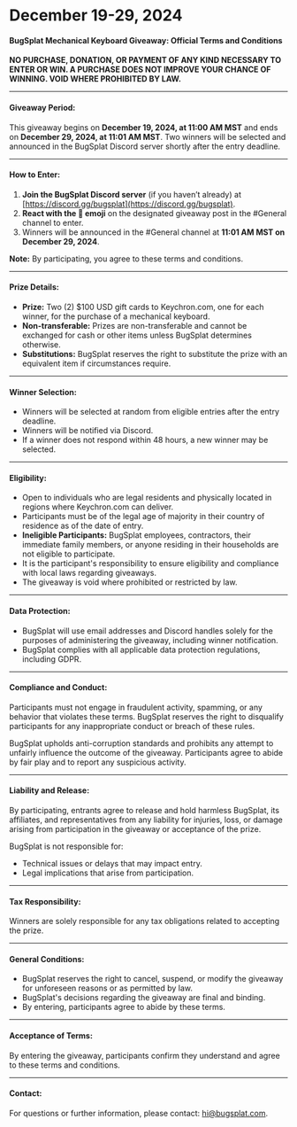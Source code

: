 # December 19-29, 2024

#### BugSplat Mechanical Keyboard Giveaway: Official Terms and Conditions

**NO PURCHASE, DONATION, OR PAYMENT OF ANY KIND NECESSARY TO ENTER OR WIN. A PURCHASE DOES NOT IMPROVE YOUR CHANCE OF WINNING. VOID WHERE PROHIBITED BY LAW.**

***

#### Giveaway Period:

This giveaway begins on **December 19, 2024, at 11:00 AM MST** and ends on **December 29, 2024, at 11:01 AM MST**. Two winners will be selected and announced in the BugSplat Discord server shortly after the entry deadline.

***

#### How to Enter:

1. **Join the BugSplat Discord server** (if you haven’t already) at [https://discord.gg/bugsplat](https://discord.gg/bugsplat).
2. **React with the 🎉 emoji** on the designated giveaway post in the #General channel to enter.
3. Winners will be announced in the #General channel at **11:01 AM MST on December 29, 2024**.

**Note:** By participating, you agree to these terms and conditions.

***

#### Prize Details:

* **Prize:** Two (2) $100 USD gift cards to Keychron.com, one for each winner, for the purchase of a mechanical keyboard.
* **Non-transferable:** Prizes are non-transferable and cannot be exchanged for cash or other items unless BugSplat determines otherwise.
* **Substitutions:** BugSplat reserves the right to substitute the prize with an equivalent item if circumstances require.

***

#### Winner Selection:

* Winners will be selected at random from eligible entries after the entry deadline.
* Winners will be notified via Discord.
* If a winner does not respond within 48 hours, a new winner may be selected.

***

#### Eligibility:

* Open to individuals who are legal residents and physically located in regions where Keychron.com can deliver.
* Participants must be of the legal age of majority in their country of residence as of the date of entry.
* **Ineligible Participants:** BugSplat employees, contractors, their immediate family members, or anyone residing in their households are not eligible to participate.
* It is the participant's responsibility to ensure eligibility and compliance with local laws regarding giveaways.
* The giveaway is void where prohibited or restricted by law.

***

#### Data Protection:

* BugSplat will use email addresses and Discord handles solely for the purposes of administering the giveaway, including winner notification.
* BugSplat complies with all applicable data protection regulations, including GDPR.

***

#### Compliance and Conduct:

Participants must not engage in fraudulent activity, spamming, or any behavior that violates these terms. BugSplat reserves the right to disqualify participants for any inappropriate conduct or breach of these rules.

BugSplat upholds anti-corruption standards and prohibits any attempt to unfairly influence the outcome of the giveaway. Participants agree to abide by fair play and to report any suspicious activity.

***

#### Liability and Release:

By participating, entrants agree to release and hold harmless BugSplat, its affiliates, and representatives from any liability for injuries, loss, or damage arising from participation in the giveaway or acceptance of the prize.

BugSplat is not responsible for:

* Technical issues or delays that may impact entry.
* Legal implications that arise from participation.

***

#### Tax Responsibility:

Winners are solely responsible for any tax obligations related to accepting the prize.

***

#### General Conditions:

* BugSplat reserves the right to cancel, suspend, or modify the giveaway for unforeseen reasons or as permitted by law.
* BugSplat's decisions regarding the giveaway are final and binding.
* By entering, participants agree to abide by these terms.

***

#### Acceptance of Terms:

By entering the giveaway, participants confirm they understand and agree to these terms and conditions.

***

#### Contact:

For questions or further information, please contact: hi@bugsplat.com.
